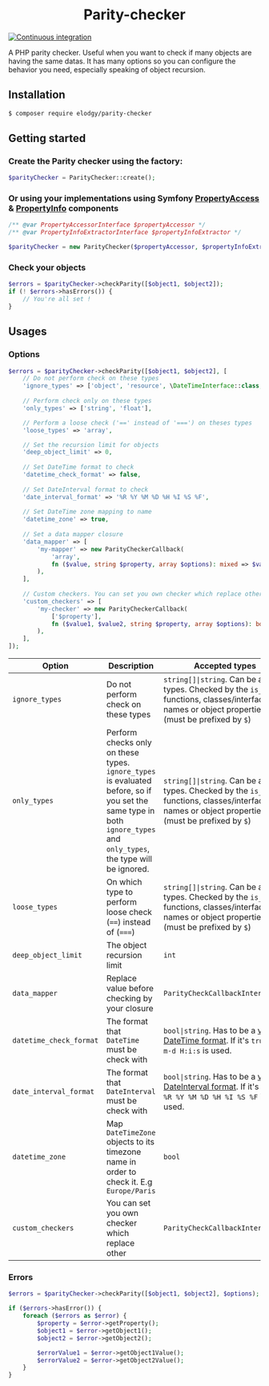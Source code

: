 <h1 align="center">Parity-checker</h1>

[![Continuous integration](https://github.com/benjaminmal/parity-checker/actions/workflows/ci.yaml/badge.svg)](https://github.com/benjaminmal/parity-checker/actions/workflows/ci.yaml)

A PHP parity checker. Useful when you want to check if many objects are having the same datas. It has many options so you can configure the behavior you need, especially speaking of object recursion.

Installation
------------
```bash
$ composer require elodgy/parity-checker
```

Getting started
---------------

### Create the Parity checker using the factory:
```php
$parityChecker = ParityChecker::create();
```

### Or using your implementations using Symfony [PropertyAccess](https://symfony.com/doc/current/components/property_access.html) & [PropertyInfo](https://symfony.com/doc/current/components/property_info.html) components
```php
/** @var PropertyAccessorInterface $propertyAccessor */
/** @var PropertyInfoExtractorInterface $propertyInfoExtractor */

$parityChecker = new ParityChecker($propertyAccessor, $propertyInfoExtractor);
```

### Check your objects
```php
$errors = $parityChecker->checkParity([$object1, $object2]);
if (! $errors->hasErrors()) {
    // You're all set !
}
```

Usages
-----
### Options
```php
$errors = $parityChecker->checkParity([$object1, $object2], [
    // Do not perform check on these types
    'ignore_types' => ['object', 'resource', \DateTimeInterface::class, '$objectProperty1'],
    
    // Perform check only on these types
    'only_types' => ['string', 'float'],

    // Perform a loose check ('==' instead of '===') on theses types
    'loose_types' => 'array',

    // Set the recursion limit for objects
    'deep_object_limit' => 0,
    
    // Set DateTime format to check
    'datetime_check_format' => false,
    
    // Set DateInterval format to check
    'date_interval_format' => '%R %Y %M %D %H %I %S %F',
    
    // Set DateTime zone mapping to name
    'datetime_zone' => true,
    
    // Set a data mapper closure
    'data_mapper' => [
        'my-mapper' => new ParityCheckerCallback(
            'array',
            fn ($value, string $property, array $options): mixed => $value['something'],
        ),
    ],
    
    // Custom checkers. You can set you own checker which replace other.
    'custom_checkers' => [
        'my-checker' => new ParityCheckerCallback(
            ['$property'],
            fn ($value1, $value2, string $property, array $options): bool => true,
        ),
    ],
]);
```
|Option|Description|Accepted types|Default values|
|------|-----------|--------------|--------------|
|`ignore_types`|Do not perform check on these types|`string[]\|string`. Can be any types. Checked by the `is_` functions, classes/interfaces names or object properties (must be prefixed by `$`)|`object`|
|`only_types`|Perform checks only on these types. `ignore_types` is evaluated before, so if you set the same type in both `ignore_types` and `only_types`, the type will be ignored.|`string[]\|string`. Can be any types. Checked by the `is_` functions, classes/interfaces names or object properties (must be prefixed by `$`)| none|
|`loose_types`| On which type to perform loose check (`==`) instead of (`===`)|`string[]\|string`. Can be any types. Checked by the `is_` functions, classes/interfaces names or object properties (must be prefixed by `$`)|none|
|`deep_object_limit`|The object recursion limit|`int`|`0`|
| `data_mapper`|Replace value before checking by your closure|`ParityCheckCallbackInterface[]`|`datetime_check_format`, `date_interval_format`, `datetime_zone` mappers|
|`datetime_check_format`|The format that `DateTime` must be check with|`bool\|string`. Has to be a [valid DateTime format](https://www.php.net/manual/en/datetime.format.php). If it's `true`, `Y-m-d H:i:s` is used.|`true`|
|`date_interval_format`|The format that `DateInterval` must be check with|`bool\|string`. Has to be a [valid DateInterval format](https://www.php.net/manual/en/dateinterval.format.php). If it's true, `%R %Y %M %D %H %I %S %F` is used.|`true`|
|`datetime_zone`|Map `DateTimeZone` objects to its timezone name in order to check it. E.g `Europe/Paris`|`bool`|`true`|
| `custom_checkers`| You can set you own checker which replace other|`ParityCheckCallbackInterface[]`|none|

### Errors
```php
$errors = $parityChecker->checkParity([$object1, $object2], $options);

if ($errors->hasError()) {
    foreach ($errors as $error) {
        $property = $error->getProperty();
        $object1 = $error->getObject1();
        $object2 = $error->getObject2();

        $errorValue1 = $error->getObject1Value();
        $errorValue2 = $error->getObject2Value();
    }
}
```
